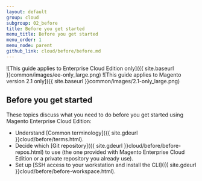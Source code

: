 ```yaml
---
layout: default
group: cloud
subgroup: 02_before
title: Before you get started
menu_title: Before you get started
menu_order: 1
menu_node: parent
github_link: cloud/before/before.md
---
```


![This guide applies to Enterprise Cloud Edition only]({{ site.baseurl }}common/images/ee-only_large.png) ![This guide applies to Magento version 2.1 only]({{ site.baseurl }}common/images/2.1-only_large.png)


## Before you get started
These topics discuss what you need to do before you get started using Magento Enterprise Cloud Edition:

*	Understand [Common terminology]({{ site.gdeurl }}cloud/before/terms.html).
*	Decide which [Git repository]({{ site.gdeurl }}cloud/before/before-repos.html) to use (the one provided with Magento Enterprise Cloud Edition or a private repository you already use).
*	Set up [SSH access to your workstation and install the CLI]({{ site.gdeurl }}cloud/before/before-workspace.html).
